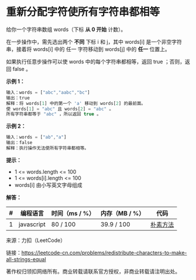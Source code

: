 # 重新分配字符使所有字符串都相等

给你一个字符串数组 words（下标 **从 0 开始** 计数）。

在一步操作中，需先选出两个 **不同** 下标 i 和 j，其中 words[i] 是一个非空字符串，接着将 words[i] 中的 任一 字符移动到 words[j] 中的 **任一** 位置上。

如果执行任意步操作可以使 words 中的每个字符串都相等，返回 true ；否则，返回 false 。

**示例 1：**

``` javascript
输入：words = ["abc","aabc","bc"]
输出：true
解释：将 words[1] 中的第一个 'a' 移动到 words[2] 的最前面。
使 words[1] = "abc" 且 words[2] = "abc" 。
所有字符串都等于 "abc" ，所以返回 true 。
```

**示例 2：**

``` javascript
输入：words = ["ab","a"]
输出：false
解释：执行操作无法使所有字符串都相等。
```

**提示：**

- 1 <= words.length <= 100
- 1 <= words[i].length <= 100
- words[i] 由小写英文字母组成

**解答：**

**#**|**编程语言**|**时间（ms / %）**|**内存（MB / %）**|**代码**
--|--|--|--|--
1|javascript|80 / 100|39.9 / 100|[朴素方法](./javascript/ac_v1.js)

来源：力扣（LeetCode）

链接：https://leetcode-cn.com/problems/redistribute-characters-to-make-all-strings-equal

著作权归领扣网络所有。商业转载请联系官方授权，非商业转载请注明出处。
